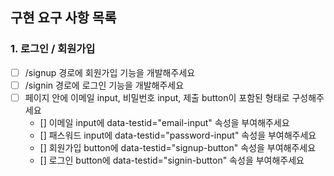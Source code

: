 ## 구현 요구 사항 목록

### 1. 로그인 / 회원가입

- [ ] /signup 경로에 회원가입 기능을 개발해주세요
- [ ] /signin 경로에 로그인 기능을 개발해주세요
- [ ] 페이지 안에 이메일 input, 비밀번호 input, 제출 button이 포함된 형태로 구성해주세요
  - [] 이메일 input에 data-testid="email-input" 속성을 부여해주세요
  - [] 패스워드 input에 data-testid="password-input" 속성을 부여해주세요
  - [] 회원가입 button에 data-testid="signup-button" 속성을 부여해주세요
  - [] 로그인 button에 data-testid="signin-button" 속성을 부여해주세요

